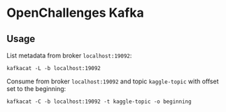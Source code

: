 # OpenChallenges Kafka

## Usage

List metadata from broker `localhost:19092`:

```console
kafkacat -L -b localhost:19092
```

Consume from broker `localhost:19092` and topic `kaggle-topic` with offset set to the beginning:

```console
kafkacat -C -b localhost:19092 -t kaggle-topic -o beginning
```
